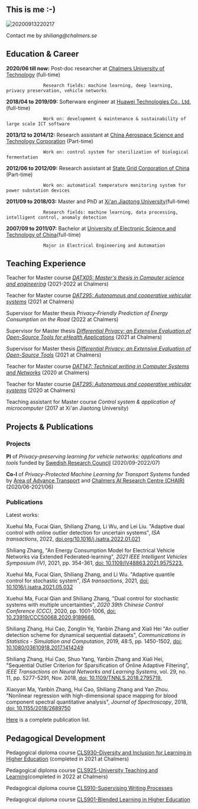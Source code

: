 ## This is me :-)

![20200913220217](https://user-images.githubusercontent.com/92975752/152693260-6448775d-b04e-4376-82ca-4206345693f9.jpg{width="100"})

Contact me by _shiliang@chalmers.se_

## **Education & Career**

**2020/06 till now:** Post-doc researcher at [Chalmers University of Technology](https://www.chalmers.se/en/Pages/default.aspx) (full-time) 

                  Research fields: machine learning, deep learning, privacy preservation, vehicle networks

**2018/04 to 2019/09:** Softerware engineer at [Huawei Technologies Co., Ltd.](https://www.huawei.com/en/) (full-time) 

                  Work on: development & maintenance & sustainability of large scale ICT software

**2013/12 to 2014/12:** Research assistant at [China Aerospace Science and Technology Corporation](http://english.spacechina.com) (Part-time)

                  Work on: control system for sterilization of biological fermentation

**2012/06 to 2012/09:** Research assistant at [State Grid Corporation of China](http://www.sgcc.com.cn/html/sgcc_main_en/index.shtml) (Part-time)

                  Work on: automatical temperature monitoring system for power substation devices

**2011/09 to 2018/03:** Master and PhD at [Xi'an Jiaotong University](http://en.xjtu.edu.cn/)(full-time) 

                  Research fields: machine learning, data processing, intelligent control, anomaly detection
                        
**2007/09 to 2011/07:** Bachelor at [University of Electronic Science and Technology of China](https://en.uestc.edu.cn/)(full-time) 

                  Major in Electrical Engineering and Automation

## **Teaching Experience**

Teacher for Master course [_DATX05: Master's thesis in Computer science and engineering_](https://student.portal.chalmers.se/en/chalmersstudies/courseinformation/pages/searchcourse.aspx?course_id=16025&parsergrp=3) (2021-2022 at Chalmers)

Teacher for Master course [_DAT295: Autonomous and cooperative vehicular systems_](https://chalmers.instructure.com/courses/11041/assignments/syllabus) (2021 at Chalmers)

Supervisor for Master thesis _Privacy-Friendly Prediction of Energy Consumption on the Road_ (2022 at Chalmers)

Supervisor for Master thesis [_Differential Privacy: an Extensive Evaluation of Open-Source Tools for eHealth Applications_](https://masterthesis.cms.chalmers.se/content/differential-privacy-extensive-evaluation-open-source-tools-ehealth-applications) (2021 at Chalmers)

Supervisor for Master thesis [_Differential Privacy: an Extensive Evaluation of Open-Source Tools_](https://masterthesis.cms.chalmers.se/content/differential-privacy-extensive-evaluation-open-source-tools-httpschalmerszoomusj67483532068) (2021 at Chalmers)

Teacher for Master course [_DAT147: Technical writing in Computer Systems and Networks_](https://chalmers.instructure.com/courses/10296/assignments/syllabus) (2020 at Chalmers)

Teacher for Master course [_DAT295: Autonomous and cooperative vehicular systems_](https://chalmers.instructure.com/courses/11041/assignments/syllabus) (2020 at Chalmers)

Teaching assistant for Master course _Control system & application of microcomputer_ (2017 at Xi'an Jiaotong University)

## **Projects & Publications**

### Projects

**PI** of _Privacy-preserving learning for vehicle networks: applications and tools_ funded by [Swedish Research Council](https://www.vr.se/english.html) (2020/09-2022/07)

**Co-I** of _Privacy-Protected Machine Learning for Transport Systems_ funded by [Area of Advance Transport](http://www.chalmers.se/en/areas-of-advance/Transport/Pages/Read-more.aspx) and [Chalmers AI Research Centre (CHAIR)](https://www.chalmers.se/en/centres/chair/Pages/default.aspx) (2020/06-2021/06)

### Publications

Latest works:

Xuehui Ma, Fucai Qian, Shiliang Zhang, Li Wu, and Lei Liu. "Adaptive dual control with online outlier detection for uncertain systems", _ISA transactions_, 2022, [doi.org/10.1016/j.isatra.2022.01.021](https://www.sciencedirect.com/science/article/pii/S0019057822000386)

Shiliang Zhang, "An Energy Consumption Model for Electrical Vehicle Networks via Extended Federated-learning", _2021 IEEE Intelligent Vehicles Symposium (IV)_, 2021, pp. 354-361, [doi: 10.1109/IV48863.2021.9575223.](https://ieeexplore.ieee.org/document/9575223)

Xuehui Ma, Fucai Qian, Shiliang Zhang, and Li Wu. "Adaptive quantile control for stochastic system", _ISA transactions_, 2021, [doi: 10.1016/j.isatra.2021.05.032](https://www.sciencedirect.com/science/article/abs/pii/S0019057821002950?via%3Dihub)

Xuehui Ma, Fucai Qian and Shiliang Zhang, "Dual control for stochastic systems with multiple uncertainties", _2020 39th Chinese Control Conference (CCC)_, 2020, pp. 1001-1006, [doi: 10.23919/CCC50068.2020.9189668.](https://ieeexplore.ieee.org/abstract/document/9189668)

Shiliang Zhang, Hui Cao, Zonglin Ye, Yanbin Zhang and Xiali Hei "An outlier detection scheme for dynamical sequential datasets", _Communications in Statistics - Simulation and Computation_, 2019, 48:5, pp. 1450-1502, [doi: 10.1080/03610918.2017.1414249](https://www.tandfonline.com/doi/full/10.1080/03610918.2017.1414249)

Shiliang Zhang, Hui Cao, Shuo Yang, Yanbin Zhang and Xiali Hei, "Sequential Outlier Criterion for Sparsification of Online Adaptive Filtering", _IEEE Transactions on Neural Networks and Learning Systems_, vol. 29, no. 11, pp. 5277-5291, Nov. 2018, [doi: 10.1109/TNNLS.2018.2795719.](https://ieeexplore.ieee.org/abstract/document/8291826)

Xiaoyan Ma, Yanbin Zhang, Hui Cao, Shiliang Zhang and Yan Zhou. "Nonlinear regression with high-dimensional space mapping for blood component spectral quantitative analysis", _Journal of Spectroscopy_, 2018, [doi: 10.1155/2018/2689750](https://www.hindawi.com/journals/jspec/2018/2689750/)

[Here](https://scholar.google.com/citations?user=qAgTw3EAAAAJ&hl=en) is a complete publication list.

<!--## **Acadmic Participations**-->

## **Pedagogical Development**

Pedagogical diploma course [CLS930–Diversity and Inclusion for Learning in Higher Education](https://chalmersuniversity.app.box.com/s/r8fw8ve1f2y2n3zc2mddr3kr8v37sg4i) (completed in 2021 at Chalmers)

Pedagogical diploma course [CLS925-University Teaching and Learning](https://chalmersuniversity.app.box.com/s/4suyobb5adcd022jmnkchfpfbh4t19ra)(completed in 2022 at Chalmers) 

Pedagogical diploma course [CLS910-Supervising Writing Processes](https://chalmersuniversity.app.box.com/s/tbpcugrl16fpktt93p8n25shkhxixuwh) 

Pedagogical diploma course [CLS901-Blended Learning in Higher Education](https://chalmersuniversity.app.box.com/s/vwzr4hn4uo7pa1i3dx9k1cfoc0s10t52) 

<!--

**Bold** and _Italic_ and `Code` text

Markdown is a lightweight and easy-to-use syntax for styling your writing. It includes conventions for

```markdown
Syntax highlighted code block

# Header 1
## Header 2
### Header 3

- Bulleted
- List

1. Numbered
2. List

**Bold** and _Italic_ and `Code` text

[Link](url) and ![Image](src)
```

For more details see [Basic writing and formatting syntax](https://docs.github.com/en/github/writing-on-github/getting-started-with-writing-and-formatting-on-github/basic-writing-and-formatting-syntax).

Your Pages site will use the layout and styles from the Jekyll theme you have selected in your [repository settings](https://github.com/slzhang-git/shiliang.github.io/settings/pages). The name of this theme is saved in the Jekyll `_config.yml` configuration file.

Having trouble with Pages? Check out our [documentation](https://docs.github.com/categories/github-pages-basics/) or [contact support](https://support.github.com/contact) and we’ll help you sort it out.



## Contact Information

-->
